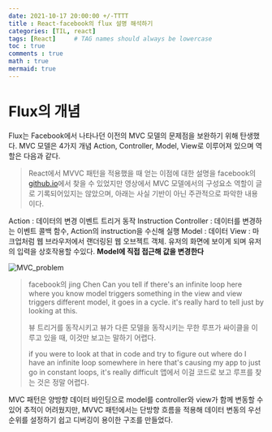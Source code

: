 ```yaml
---
date: 2021-10-17 20:00:00 +/-TTTT
title : React-facebook의 flux 설명 해석하기
categories: [TIL, react]
tags: [React]     # TAG names should always be lowercase
toc : true
comments : true
math : true
mermaid: true
---
```

# Flux의 개념

Flux는 Facebook에서 나타나던 이전의 MVC 모델의 문제점을 보완하기 위해 탄생했다.
MVC 모델은 4가지 개념 Action, Controller, Model, View로 이루어져 있으며 역할은 다음과 같다.

> React에서 MVVC 패턴을 적용했을 때 얻는 이점에 대한 설명을 facebook의 [github.io](https://facebook.github.io/flux/docs/in-depth-overview)에서 찾을 수 있었지만 영상에서 MVC 모델에서의 구성요소 역할이 글로 기록되어있지는 않았으며, 아래는 사실 기반이 아닌 주관적으로 파악한 내용이다.

Action : 데이터의 변경 이벤트 트리거 동작 Instruction
Controller : 데이터를 변경하는 이벤트 콜백 함수, Action의 instruction을 수신해 실행
Model :  데이터
View : 마크업처럼 웹 브라우저에서 랜더링된 웹 오브젝트 객체. 유저의 화면에 보이게 되며 유저의 입력을 상호작용할 수있다. **Model에 직접 접근해 값을 변경한다**

![MVC_problem](/assets/post/2021-10-17-react-flux/MVC_problem.png)

> facebook의 jing Chen
> Can you tell if there's an infinite loop here where you know model triggers something in the view and view triggers different model, it goes in a cycle. it's really hard to tell just by looking at this.
>
>뷰 트리거를 동작시키고 뷰가 다른 모델을 동작시키는 무한 루프가 싸이클을 이루고 있을 때, 이것만 보고는 말하기 어렵다.
>
> if you were to look at that in code and try to figure out where do I have an infinite loop somewhere in here that's causing my app to just go in constant loops, it's really difficult
> 앱에서 이걸 코드로 보고 루프를 찾는 것은 정말 어렵다.

MVC 패턴은 양방향 데이터 바인딩으로 model를 controller와 view가 함께 변동할 수 있어 추적이 어려웠지만, MVVC 패턴에서는 단방향 흐름을 적용해 데이터 변동의 우선순위를 설정하기 쉽고 디버깅이 용이한 구조를 만들었다.